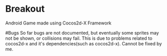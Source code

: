 # Breakout
Android Game made using Cocos2d-X Framework

#Bugs
So far bugs are not documented, but eventually some sprites may not be shown, or collisions may fail.
This is due to problems related to cocos2d-x and it's dependencies(such as cocos2d-x). Cannot be fixed by me.
